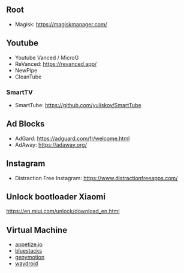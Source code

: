 
## Root

- Magisk: https://magiskmanager.com/

## Youtube

- Youtube Vanced / MicroG
- ReVanced: https://revanced.app/
- NewPipe
- CleanTube

### SmartTV

- SmartTube: https://github.com/yuliskov/SmartTube

## Ad Blocks

- AdGard: https://adguard.com/fr/welcome.html
- AdAway: https://adaway.org/

## Instagram

- Distraction Free Instagram: https://www.distractionfreeapps.com/


## Unlock bootloader Xiaomi

https://en.miui.com/unlock/download_en.html

## Virtual Machine

- [appetize.io](https://appetize.io/)
- [bluestacks](https://www.bluestacks.com/download.html)
- [genymotion](https://www.genymotion.com/)
- [waydroid](https://waydro.id/)
